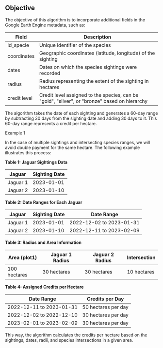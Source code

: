 ## Objective

The objective of this algorithm is to incorporate additional fields in the Google Earth Engine metadata, such as:

| Field         | Description                                                      |
| ------------- | ---------------------------------------------------------------- |
| id_specie     | Unique identifier of the species                                  |
| coordinates   | Geographic coordinates (latitude, longitude) of the sighting     |
| dates         | Dates on which the species sightings were recorded               |
| radius        | Radius representing the extent of the sighting in hectares       |
| credit level  | Credit level assigned to the species, can be "gold", "silver", or "bronze" based on hierarchy |

The algorithm takes the date of each sighting and generates a 60-day range by subtracting 30 days from the sighting date and adding 30 days to it. This 60-day range represents a credit per hectare.

Example 1

In the case of multiple sightings and intersecting species ranges, we will avoid double payment for the same hectare. The following example illustrates this process:

**Table 1: Jaguar Sightings Data**

| Jaguar    | Sighting Date |
| --------- | ------------- |
| Jaguar 1  | 2023-01-01    |
| Jaguar 2  | 2023-01-10    |

**Table 2: Date Ranges for Each Jaguar**

| Jaguar    | Sighting Date | Date Range                      |
| --------- | ------------- | ------------------------------- |
| Jaguar 1  | 2023-01-01    | 2022-12-02 to 2023-01-31        |
| Jaguar 2  | 2023-01-10    | 2022-12-11 to 2023-02-09        |

**Table 3: Radius and Area Information**

| Area (plot1)  | Jaguar 1 Radius | Jaguar 2 Radius | Intersection |
| ------------- | --------------- | --------------- | ------------ |
| 100 hectares  | 30 hectares     | 30 hectares     | 10 hectares  |

**Table 4: Assigned Credits per Hectare**

| Date Range                      | Credits per Day     |
| ------------------------------- | ------------------- |
| 2022-12-11 to 2023-01-31        | 50 hectares per day |
| 2022-12-02 to 2022-12-10        | 30 hectares per day |
| 2023-02-01 to 2023-02-09        | 30 hectares per day |

This way, the algorithm calculates the credits per hectare based on the sightings, dates, radii, and species intersections in a given area.
